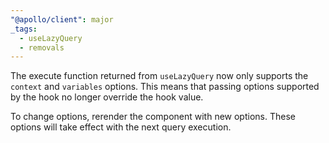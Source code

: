 ```yaml
---
"@apollo/client": major
_tags:
  - useLazyQuery
  - removals
---
```


The execute function returned from `useLazyQuery` now only supports the `context` and `variables` options. This means that passing options supported by the hook no longer override the hook value.

To change options, rerender the component with new options. These options will take effect with the next query execution.
